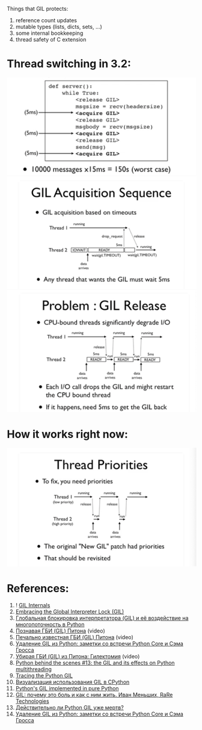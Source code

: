 Things that GIL protects:
1. reference count updates
2. mutable types (lists, dicts, sets, ...)
3. some internal bookkeeping
4. thread safety of C extension

# Thread switching in 3.2:

![Pasted image 20231205233102](../../_Attachments/Pasted%20image%2020231205233102.png)
![Pasted image 20231205232928](../../_Attachments/Pasted%20image%2020231205232928.png)
![Pasted image 20231205232904](../../_Attachments/Pasted%20image%2020231205232904.png)


# How it works right now:
![Pasted image 20231205233147](../../_Attachments/Pasted%20image%2020231205233147.png)



# References:

1. ! [GIL Internals]([https://tenthousandmeters.com/blog/python-behind-the-scenes-13-the-gil-and-its-effects-on-python-multithreading/](https://tenthousandmeters.com/blog/python-behind-the-scenes-13-the-gil-and-its-effects-on-python-multithreading/))
2. [Embracing the Global Interpreter Lock (GIL)](https://www.youtube.com/watch?v=fwzPF2JLoeU)
3. [Глобальная блокировка интерпретатора (GIL) и её воздействие на многопоточность в Python](https://habr.com/ru/company/wunderfund/blog/586360/)
4. [Познавая ГБИ (GIL) Питона](https://pythonz.net/videos/67/) (video)
5. [Печально известная ГБИ (GIL) Питона](https://pythonz.net/videos/68/) (video)
6. [Удаление GIL из Python: заметки со встречи Python Core и Сэма Гросса](https://habr.com/ru/company/kts/blog/646207/)
7. [Убирая ГБИ (GIL) из Питона: Гилектомия](https://pythonz.net/videos/69/) (video)
8. [Python behind the scenes #13: the GIL and its effects on Python multithreading](https://tenthousandmeters.com/blog/python-behind-the-scenes-13-the-gil-and-its-effects-on-python-multithreading/)
9. [Tracing the Python GIL](https://www.maartenbreddels.com/perf/jupyter/python/tracing/gil/2021/01/14/Tracing-the-Python-GIL.html)
10. [Визуализация использования GIL в CPython](https://habr.com/ru/post/523944/)
11. [Python's GIL implemented in pure Python](https://rushter.com/blog/python-gil-thread-scheduling/)
12. [GIL: почему это боль и как с ним жить. Иван Меньших, RaRe Technologies](https://www.youtube.com/watch?v=GGUIt1o_TNc)
13. [Действительно ли Python GIL уже мертв?](https://habr.com/ru/companies/otus/articles/458694/)
14. [Удаление GIL из Python: заметки со встречи Python Core и Сэма Гросса](https://habr.com/ru/companies/kts/articles/646207/)